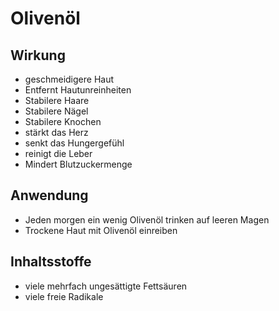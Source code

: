 # Olivenöl
## Wirkung
- geschmeidigere Haut
- Entfernt Hautunreinheiten
- Stabilere Haare
- Stabilere Nägel
- Stabilere Knochen
- stärkt das Herz
- senkt das Hungergefühl
- reinigt die Leber
- Mindert Blutzuckermenge


## Anwendung
- Jeden morgen ein wenig Olivenöl trinken auf leeren Magen
- Trockene Haut mit Olivenöl einreiben


## Inhaltsstoffe
- viele mehrfach ungesättigte Fettsäuren
- viele freie Radikale